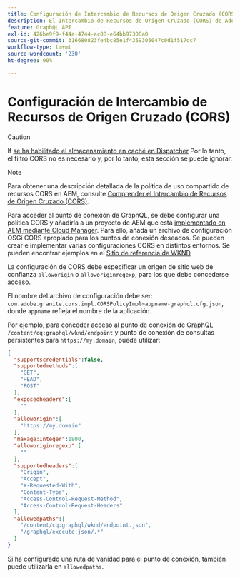 ```yaml
---
title: Configuración de Intercambio de Recursos de Origen Cruzado (CORS) con AEM Headless
description: El Intercambio de Recursos de Origen Cruzado (CORS) de Adobe Experience Manager permite que las aplicaciones web sin encabezado realicen llamadas del lado del cliente a AEM. Se necesita una configuración de CORS para habilitar el acceso al punto de conexión de GraphQL.
feature: GraphQL API
exl-id: 426be9f9-f44a-4744-ac08-e64bb97308a0
source-git-commit: 316680823fe4bc85e1f4359305047c0d1f517dc7
workflow-type: tm+mt
source-wordcount: '230'
ht-degree: 90%

---
```


# Configuración de Intercambio de Recursos de Origen Cruzado (CORS)

>[!CAUTION]
>
>If [se ha habilitado el almacenamiento en caché en Dispatcher](/help/headless/deployment/dispatcher-caching.md) Por lo tanto, el filtro CORS no es necesario y, por lo tanto, esta sección se puede ignorar.

>[!NOTE]
>
>Para obtener una descripción detallada de la política de uso compartido de recursos CORS en AEM, consulte [Comprender el Intercambio de Recursos de Origen Cruzado (CORS)](https://experienceleague.adobe.com/docs/experience-manager-learn/foundation/security/understand-cross-origin-resource-sharing.html?lang=es#understand-cross-origin-resource-sharing-(cors)).

Para acceder al punto de conexión de GraphQL, se debe configurar una política CORS y añadirla a un proyecto de AEM que está [implementado en AEM mediante Cloud Manager](/help/implementing/cloud-manager/deploy-code.md). Para ello, añada un archivo de configuración OSGi CORS apropiado para los puntos de conexión deseados. Se pueden crear e implementar varias configuraciones CORS en distintos entornos. Se pueden encontrar ejemplos en el [Sitio de referencia de WKND](https://github.com/adobe/aem-guides-wknd/tree/master/ui.config/src/main/content/jcr_root/apps/wknd/osgiconfig)

La configuración de CORS debe especificar un origen de sitio web de confianza `alloworigin` o `alloworiginregexp`, para los que debe concederse acceso.

El nombre del archivo de configuración debe ser: `com.adobe.granite.cors.impl.CORSPolicyImpl~appname-graphql.cfg.json`, donde `appname` refleja el nombre de la aplicación.

Por ejemplo, para conceder acceso al punto de conexión de GraphQL `/content/cq:graphql/wknd/endpoint` y punto de conexión de consultas persistentes para `https://my.domain`, puede utilizar:

```json
{
  "supportscredentials":false,
  "supportedmethods":[
    "GET",
    "HEAD",
    "POST"
  ],
  "exposedheaders":[
    ""
  ],
  "alloworigin":[
    "https://my.domain"
  ],
  "maxage:Integer":1800,
  "alloworiginregexp":[
    ""
  ],
  "supportedheaders":[
    "Origin",
    "Accept",
    "X-Requested-With",
    "Content-Type",
    "Access-Control-Request-Method",
    "Access-Control-Request-Headers"
  ],
  "allowedpaths":[
    "/content/cq:graphql/wknd/endpoint.json",
    "/graphql/execute.json/.*"
  ]
}
```

Si ha configurado una ruta de vanidad para el punto de conexión, también puede utilizarla en `allowedpaths`.
